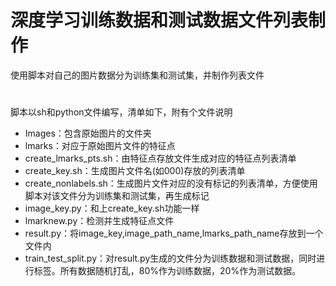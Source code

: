 # 深度学习训练数据和测试数据文件列表制作
使用脚本对自己的图片数据分为训练集和测试集，并制作列表文件
#
脚本以sh和python文件编写，清单如下，附有个文件说明   
* Images：包含原始图片的文件夹  
* lmarks：对应于原始图片文件的特征点
* create_lmarks_pts.sh：由特征点存放文件生成对应的特征点列表清单
* create_key.sh：生成图片文件名(如000)存放的列表清单
* create_nonlabels.sh：生成图片文件对应的没有标记的列表清单，方便使用脚本对该文件分为训练集和测试集，再生成标记
* image_key.py：和上create_key.sh功能一样
* lmarknew.py：检测并生成特征点文件
* result.py：将image_key,image_path_name,lmarks_path_name存放到一个文件内
* train_test_split.py：对result.py生成的文件分为训练数据和测试数据，同时进行标签。所有数据随机打乱，80%作为训练数据，20%作为测试数据。
